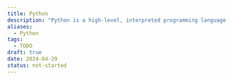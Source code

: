 ```yaml
---
title: Python
description: "Python is a high-level, interpreted programming language known for its simplicity, readability, and versatility. It emphasizes code readability and simplicity, making it an ideal language for beginners and experienced developers alike. Python supports multiple programming paradigms, including procedural, object-oriented, and functional programming, and has a rich ecosystem of libraries and frameworks for a wide range of applications, including web development, data analysis, machine learning, artificial intelligence, and scientific computing. "
aliases:
  - Python
tags:
  - TODO
draft: true
date: 2024-04-29
status: not-started
---
```

